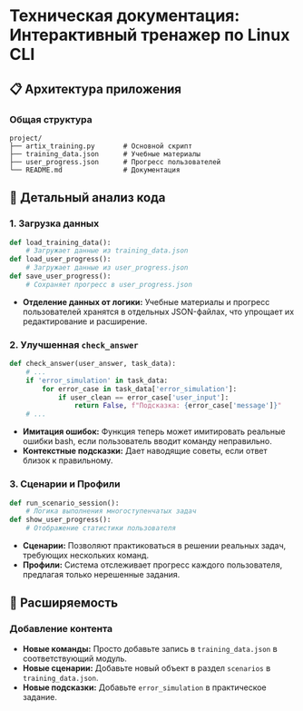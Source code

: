 
# Техническая документация: Интерактивный тренажер по Linux CLI

## 📋 Архитектура приложения

### Общая структура
```
project/
├── artix_training.py       # Основной скрипт
├── training_data.json      # Учебные материалы
├── user_progress.json      # Прогресс пользователей
└── README.md               # Документация
```

## 🔧 Детальный анализ кода

### 1. Загрузка данных
```python
def load_training_data():
    # Загружает данные из training_data.json
def load_user_progress():
    # Загружает данные из user_progress.json
def save_user_progress():
    # Сохраняет прогресс в user_progress.json
```
- **Отделение данных от логики:** Учебные материалы и прогресс пользователей хранятся в отдельных JSON-файлах, что упрощает их редактирование и расширение.

### 2. Улучшенная `check_answer`
```python
def check_answer(user_answer, task_data):
    # ...
    if 'error_simulation' in task_data:
        for error_case in task_data['error_simulation']:
            if user_clean == error_case['user_input']:
                return False, f"Подсказка: {error_case['message']}"
    # ...
```
- **Имитация ошибок:** Функция теперь может имитировать реальные ошибки bash, если пользователь вводит команду неправильно.
- **Контекстные подсказки:** Дает наводящие советы, если ответ близок к правильному.

### 3. Сценарии и Профили
```python
def run_scenario_session():
    # Логика выполнения многоступенчатых задач
def show_user_progress():
    # Отображение статистики пользователя
```
- **Сценарии:** Позволяют практиковаться в решении реальных задач, требующих нескольких команд.
- **Профили:** Система отслеживает прогресс каждого пользователя, предлагая только нерешенные задания.

## 🔮 Расширяемость

### Добавление контента
- **Новые команды:** Просто добавьте запись в `training_data.json` в соответствующий модуль.
- **Новые сценарии:** Добавьте новый объект в раздел `scenarios` в `training_data.json`.
- **Новые подсказки:** Добавьте `error_simulation` в практическое задание.

